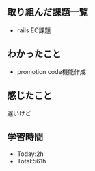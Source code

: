 ## 取り組んだ課題一覧
- rails EC課題 　
## わかったこと
- promotion code機能作成
## 感じたこと
遅いけど
## 学習時間
- Today:2h
- Total:561h
